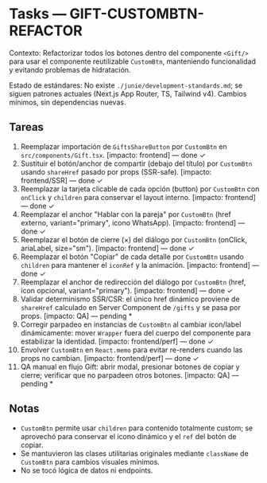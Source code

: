 # Tasks — GIFT-CUSTOMBTN-REFACTOR

Contexto: Refactorizar todos los botones dentro del componente `<Gift/>` para usar el componente reutilizable `CustomBtn`, manteniendo funcionalidad y evitando problemas de hidratación.

Estado de estándares: No existe `./junie/development-standards.md`; se siguen patrones actuales (Next.js App Router, TS, Tailwind v4). Cambios mínimos, sin dependencias nuevas.

## Tareas
1. Reemplazar importación de `GiftsShareButton` por `CustomBtn` en `src/components/Gift.tsx`. [impacto: frontend] — done ✓
2. Sustituir el botón/anchor de compartir (debajo del título) por `CustomBtn` usando `shareHref` pasado por props (SSR-safe). [impacto: frontend/SSR] — done ✓
3. Reemplazar la tarjeta clicable de cada opción (button) por `CustomBtn` con `onClick` y `children` para conservar el layout interno. [impacto: frontend] — done ✓
4. Reemplazar el anchor "Hablar con la pareja" por `CustomBtn` (href externo, variant="primary", icono WhatsApp). [impacto: frontend] — done ✓
5. Reemplazar el botón de cierre (×) del diálogo por `CustomBtn` (onClick, ariaLabel, size="sm"). [impacto: frontend] — done ✓
6. Reemplazar el botón "Copiar" de cada detalle por `CustomBtn` usando `children` para mantener el `iconRef` y la animación. [impacto: frontend] — done ✓
7. Reemplazar el anchor de redirección del diálogo por `CustomBtn` (href, icon opcional, variant="primary"). [impacto: frontend] — done ✓
8. Validar determinismo SSR/CSR: el único href dinámico proviene de `shareHref` calculado en Server Component de `/gifts` y se pasa por props. [impacto: QA] — pending *
9. Corregir parpadeo en instancias de `CustomBtn` al cambiar icon/label dinámicamente: mover `Wrapper` fuera del cuerpo del componente para estabilizar la identidad. [impacto: frontend/perf] — done ✓
10. Envolver `CustomBtn` en `React.memo` para evitar re-renders cuando las props no cambian. [impacto: frontend/perf] — done ✓
11. QA manual en flujo Gift: abrir modal, presionar botones de copiar y cierre; verificar que no parpadeen otros botones. [impacto: QA] — pending *

## Notas
- `CustomBtn` permite usar `children` para contenido totalmente custom; se aprovechó para conservar el icono dinámico y el `ref` del botón de copiar.
- Se mantuvieron las clases utilitarias originales mediante `className` de `CustomBtn` para cambios visuales mínimos.
- No se tocó lógica de datos ni endpoints.
